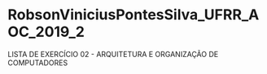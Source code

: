 # RobsonViniciusPontesSilva_UFRR_AOC_2019_2
LISTA DE EXERCÍCIO 02 - ARQUITETURA E ORGANIZAÇÃO DE COMPUTADORES
